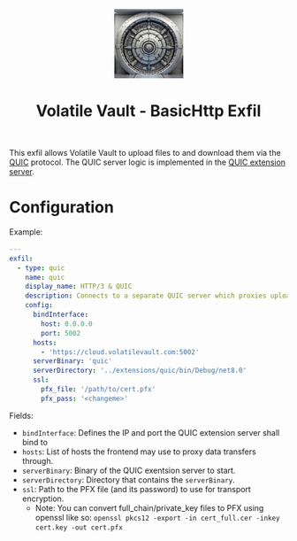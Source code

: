 <div align="center">
  <img width="125px" src="../../../../../client/public/logo192.png" />
  <h1>Volatile Vault - BasicHttp Exfil</h1>
  <br/>
</div>

This exfil allows Volatile Vault to upload files to and download them via the [QUIC](https://en.wikipedia.org/wiki/QUIC) protocol. The QUIC server logic is implemented in the [QUIC extension server](../../../../../extensions/quic/README.md).

# Configuration

Example:

```yaml
---
exfil:
  - type: quic
    name: quic
    display_name: HTTP/3 & QUIC
    description: Connects to a separate QUIC server which proxies uploads to an internal basichttp instance.
    config:
      bindInterface:
        host: 0.0.0.0
        port: 5002
      hosts:
        - 'https://cloud.volatilevault.com:5002'
      serverBinary: 'quic'
      serverDirectory: '../extensions/quic/bin/Debug/net8.0'
      ssl:
        pfx_file: '/path/to/cert.pfx'
        pfx_pass: '<changeme>'

```

Fields:

- `bindInterface`: Defines the IP and port the QUIC extension server shall bind to
- `hosts`: List of hosts the frontend may use to proxy data transfers through.
- `serverBinary`: Binary of the QUIC exentsion server to start.
- `serverDirectory`: Directory that contains the `serverBinary`.
- `ssl`: Path to the PFX file (and its password) to use for transport encryption.
  - Note: You can convert full_chain/private_key files to PFX using openssl like so: `openssl pkcs12 -export -in cert_full.cer -inkey cert.key -out cert.pfx`
